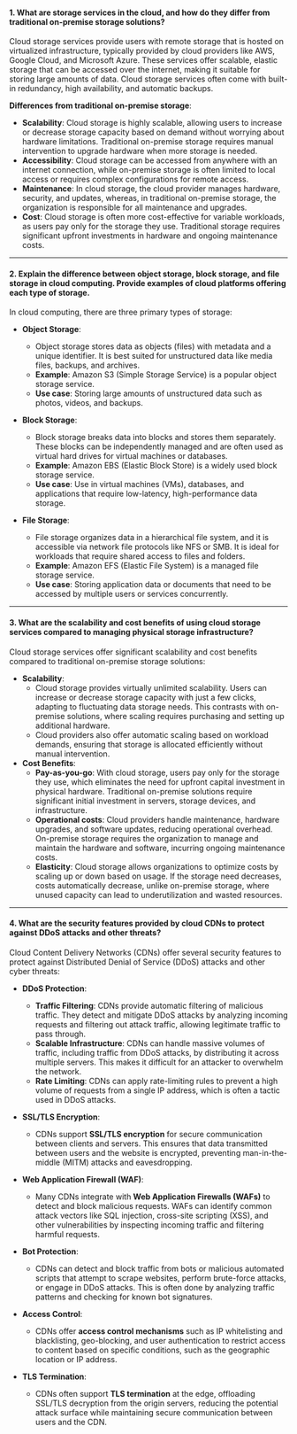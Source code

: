 #### 1. **What are storage services in the cloud, and how do they differ from traditional on-premise storage solutions?**
  
Cloud storage services provide users with remote storage that is hosted on virtualized infrastructure, typically provided by cloud providers like AWS, Google Cloud, and Microsoft Azure. These services offer scalable, elastic storage that can be accessed over the internet, making it suitable for storing large amounts of data. Cloud storage services often come with built-in redundancy, high availability, and automatic backups.

**Differences from traditional on-premise storage**:

- **Scalability**: Cloud storage is highly scalable, allowing users to increase or decrease storage capacity based on demand without worrying about hardware limitations. Traditional on-premise storage requires manual intervention to upgrade hardware when more storage is needed.
- **Accessibility**: Cloud storage can be accessed from anywhere with an internet connection, while on-premise storage is often limited to local access or requires complex configurations for remote access.
- **Maintenance**: In cloud storage, the cloud provider manages hardware, security, and updates, whereas, in traditional on-premise storage, the organization is responsible for all maintenance and upgrades.
- **Cost**: Cloud storage is often more cost-effective for variable workloads, as users pay only for the storage they use. Traditional storage requires significant upfront investments in hardware and ongoing maintenance costs.

---

#### 2. **Explain the difference between object storage, block storage, and file storage in cloud computing. Provide examples of cloud platforms offering each type of storage.**
 
In cloud computing, there are three primary types of storage:

- **Object Storage**:
    
    - Object storage stores data as objects (files) with metadata and a unique identifier. It is best suited for unstructured data like media files, backups, and archives.
    - **Example**: Amazon S3 (Simple Storage Service) is a popular object storage service.
    - **Use case**: Storing large amounts of unstructured data such as photos, videos, and backups.
- **Block Storage**:
    
    - Block storage breaks data into blocks and stores them separately. These blocks can be independently managed and are often used as virtual hard drives for virtual machines or databases.
    - **Example**: Amazon EBS (Elastic Block Store) is a widely used block storage service.
    - **Use case**: Use in virtual machines (VMs), databases, and applications that require low-latency, high-performance data storage.
- **File Storage**:
    
    - File storage organizes data in a hierarchical file system, and it is accessible via network file protocols like NFS or SMB. It is ideal for workloads that require shared access to files and folders.
    - **Example**: Amazon EFS (Elastic File System) is a managed file storage service.
    - **Use case**: Storing application data or documents that need to be accessed by multiple users or services concurrently.

---

#### 3. **What are the scalability and cost benefits of using cloud storage services compared to managing physical storage infrastructure?**
  
Cloud storage services offer significant scalability and cost benefits compared to traditional on-premise storage solutions:

- **Scalability**:
    - Cloud storage provides virtually unlimited scalability. Users can increase or decrease storage capacity with just a few clicks, adapting to fluctuating data storage needs. This contrasts with on-premise solutions, where scaling requires purchasing and setting up additional hardware.
    - Cloud providers also offer automatic scaling based on workload demands, ensuring that storage is allocated efficiently without manual intervention.
- **Cost Benefits**:
    - **Pay-as-you-go**: With cloud storage, users pay only for the storage they use, which eliminates the need for upfront capital investment in physical hardware. Traditional on-premise solutions require significant initial investment in servers, storage devices, and infrastructure.
    - **Operational costs**: Cloud providers handle maintenance, hardware upgrades, and software updates, reducing operational overhead. On-premise storage requires the organization to manage and maintain the hardware and software, incurring ongoing maintenance costs.
    - **Elasticity**: Cloud storage allows organizations to optimize costs by scaling up or down based on usage. If the storage need decreases, costs automatically decrease, unlike on-premise storage, where unused capacity can lead to underutilization and wasted resources.

---

#### 4. **What are the security features provided by cloud CDNs to protect against DDoS attacks and other threats?**
 
Cloud Content Delivery Networks (CDNs) offer several security features to protect against Distributed Denial of Service (DDoS) attacks and other cyber threats:

- **DDoS Protection**:
    
    - **Traffic Filtering**: CDNs provide automatic filtering of malicious traffic. They detect and mitigate DDoS attacks by analyzing incoming requests and filtering out attack traffic, allowing legitimate traffic to pass through.
    - **Scalable Infrastructure**: CDNs can handle massive volumes of traffic, including traffic from DDoS attacks, by distributing it across multiple servers. This makes it difficult for an attacker to overwhelm the network.
    - **Rate Limiting**: CDNs can apply rate-limiting rules to prevent a high volume of requests from a single IP address, which is often a tactic used in DDoS attacks.
- **SSL/TLS Encryption**:
    
    - CDNs support **SSL/TLS encryption** for secure communication between clients and servers. This ensures that data transmitted between users and the website is encrypted, preventing man-in-the-middle (MITM) attacks and eavesdropping.
- **Web Application Firewall (WAF)**:
    
    - Many CDNs integrate with **Web Application Firewalls (WAFs)** to detect and block malicious requests. WAFs can identify common attack vectors like SQL injection, cross-site scripting (XSS), and other vulnerabilities by inspecting incoming traffic and filtering harmful requests.
- **Bot Protection**:
    
    - CDNs can detect and block traffic from bots or malicious automated scripts that attempt to scrape websites, perform brute-force attacks, or engage in DDoS attacks. This is often done by analyzing traffic patterns and checking for known bot signatures.
- **Access Control**:
    
    - CDNs offer **access control mechanisms** such as IP whitelisting and blacklisting, geo-blocking, and user authentication to restrict access to content based on specific conditions, such as the geographic location or IP address.
- **TLS Termination**:
    
    - CDNs often support **TLS termination** at the edge, offloading SSL/TLS decryption from the origin servers, reducing the potential attack surface while maintaining secure communication between users and the CDN.